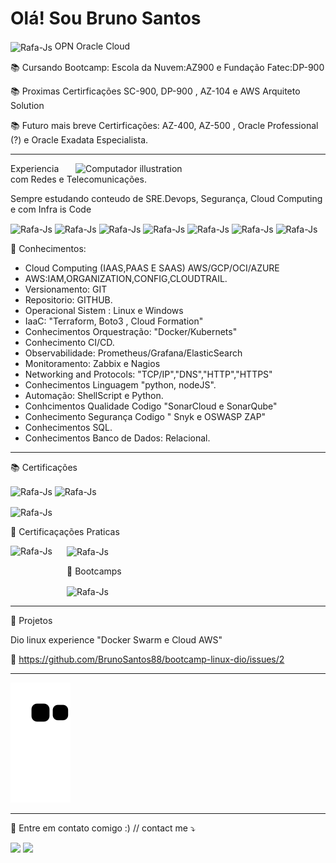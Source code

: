 # Olá! Sou Bruno Santos 
<img align="center" alt="Rafa-Js" height="20" width="20" src="https://user-images.githubusercontent.com/91704169/189937763-f6e4f8ef-3a3e-4912-8f0c-1123d23c8a52.png" /> OPN Oracle Cloud <p/>

📚 Cursando Bootcamp: Escola da Nuvem:AZ900 e Fundação Fatec:DP-900 </p>
📚 Proximas Certirficações SC-900, DP-900 , AZ-104 e AWS Arquiteto Solution </p>
📚 Futuro mais breve Certirficações: AZ-400, AZ-500 , Oracle Professional (?) e Oracle Exadata Especialista.
___________________________________________________________________________________________________________________________________________________

<img src="" min-width="400px" max-width="400px" width="400px" align="right" alt="Computador illustration">

Experiencia com Redes e Telecomunicações. </p>
Sempre estudando conteudo de SRE.Devops, Segurança, Cloud Computing e com Infra is Code <br>
</p>

<p align="left">
       
<img align="center" alt="Rafa-Js" height="40" width="40" src="https://cdn.jsdelivr.net/gh/devicons/devicon/icons/docker/docker-original-wordmark.svg" />
<img align="center" alt="Rafa-Js" height="45" width="55" src="https://cdn.jsdelivr.net/gh/devicons/devicon/icons/linux/linux-original.svg" />
<img align="center" alt="Rafa-Js" height="50" width="50" src="https://cdn.jsdelivr.net/gh/devicons/devicon/icons/putty/putty-original.svg" />
<img align="center" alt="Rafa-Js" height="50" width="55" src="https://user-images.githubusercontent.com/91704169/190546385-e769a76d-f66b-4a68-aae8-2b4a159284be.png" />
<img align="center" alt="Rafa-Js" height="40" width="55" src="https://user-images.githubusercontent.com/91704169/190657188-bf6656a4-b6ca-4106-8572-693e6011e07c.png"/>
<img align="center" alt="Rafa-Js" height="40" width="55" src="https://user-images.githubusercontent.com/91704169/190657733-67a03b5c-ad56-4b71-83ed-ec4a01cbb7fc.png"/>
<img align="center" alt="Rafa-Js" height="50" width="60" src="https://user-images.githubusercontent.com/91704169/190658143-c3ea6b74-5909-4bc9-8cdc-5b34ee9f8819.png"/>
       
       
  
   💌 Conhecimentos:
   - Cloud Computing (IAAS,PAAS E SAAS) AWS/GCP/OCI/AZURE
   - AWS:IAM,ORGANIZATION,CONFIG,CLOUDTRAIL.
   - Versionamento: GIT
   - Repositorio: GITHUB.
   - Operacional Sistem : Linux e Windows
   - IaaC: "Terraform, Boto3 , Cloud Formation"
   - Conhecimentos Orquestração: "Docker/Kubernets"
   - Conhecimento CI/CD.
   - Observabilidade: Prometheus/Grafana/ElasticSearch 
   - Monitoramento: Zabbix e Nagios
   - Networking and Protocols: "TCP/IP","DNS","HTTP","HTTPS"
   - Conhecimentos Linguagem "python, nodeJS".
   - Automação: ShellScript e Python.
   - Conhcimentos Qualidade Codigo "SonarCloud e SonarQube"
   - Conhecimento Segurança Codigo " Snyk e OSWASP ZAP"
   - Conhecimentos SQL.
   - Conhecimentos Banco de Dados: Relacional. 
         
___________________________________________________________________________________________________________________________________________________				  
📚 Certificações </p> 
<img align="center" alt="Rafa-Js" height="70" width="90" src="https://user-images.githubusercontent.com/91704169/189911983-17815480-3ab8-4993-817c-bf43408dd099.png" />
<img align="center" alt="Rafa-Js" height="70" width="90" src="https://user-images.githubusercontent.com/91704169/189913223-0b0ae6cc-a959-47f9-b62d-77f1971df100.png" /> </p>
<img align="center" alt="Rafa-Js" height="70" width="90" src="https://user-images.githubusercontent.com/91704169/190545253-319ca8b2-3ea3-4a74-ab43-84b93d435a2e.png" /> </p>

💌 Certificaçações Praticas </p> 

<img align="left" alt="Rafa-Js" height="70" width="90" src="https://user-images.githubusercontent.com/91704169/189913666-1a71eaad-3f0f-4b0c-a51a-99f0b8ceaf09.png" />  
<img align="center" alt="Rafa-Js" height="70" width="90" src="https://user-images.githubusercontent.com/91704169/189935290-afdb61b1-d80b-497f-8473-8e5ef2985bb6.png" />

💼 Bootcamps </p> 
<img align="center" alt="Rafa-Js" height="70" width="90" src="https://user-images.githubusercontent.com/91704169/189907356-675f7d77-7a5b-4acc-9459-a427642fcba2.png" />  
</p>

___________________________________________________________________________________________________________________________________________________

💼 Projetos </p>
Dio linux experience "Docker Swarm e Cloud AWS" </p>
💼 https://github.com/BrunoSantos88/bootcamp-linux-dio/issues/2 </p>
___________________________________________________________________________________________________________________________________________________
  </div>
  
![Snake animation](https://github.com/rafaballerini/rafaballerini/blob/output/github-contribution-grid-snake.svg)

___________________________________________________________________________________________________________________________________________________
💌 Entre em contato comigo :) // contact me ⤵
</p>

<p align="left">
  <a href="mailto:brunosantosc1@gmail.com" alt="Gmail">
  <img src="https://img.shields.io/badge/-Gmail-FF0000?style=flat-square&labelColor=FF0000&logo=gmail&logoColor=white&link=LINK-DO-SEU-EMAIL" /></a>

  <a href="https://www.linkedin.com/in/brunosantos88" alt="Linkedin">
  <img src="https://img.shields.io/badge/-Linkedin-0e76a8?style=flat-square&logo=Linkedin&logoColor=white&link=LINK-DO-SEU-LINKEDIN" /></a> 
       


 

